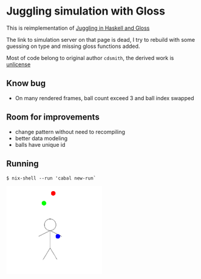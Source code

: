 # Juggling simulation with Gloss

This is reimplementation of [Juggling in Haskell and Gloss](https://cdsmith.wordpress.com/2012/02/14/juggling-in-haskell-and-gloss/)

The link to simulation server on that page is dead, I try to rebuild with some guessing on type and missing gloss functions added.

Most of code belong to original author `cdsmith`, the derived work is [unlicense](https://unlicense.org/)


## Know bug

- On many rendered frames, ball count exceed 3 and ball index swapped

## Room for improvements

- change pattern without need to recompiling
- better data modeling
- balls have unique id

## Running

```
$ nix-shell --run 'cabal new-run`
```

<img src="screenshot.png" width="50%" />
